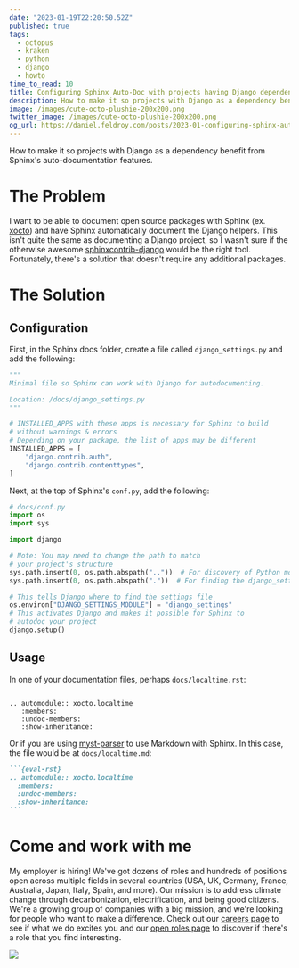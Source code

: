 ```yaml
---
date: "2023-01-19T22:20:50.52Z"
published: true
tags:
  - octopus
  - kraken
  - python
  - django
  - howto
time_to_read: 10
title: Configuring Sphinx Auto-Doc with projects having Django dependencies
description: How to make it so projects with Django as a dependency benefit from Sphinx's auto-documentation features.
image: /images/cute-octo-plushie-200x200.png
twitter_image: /images/cute-octo-plushie-200x200.png
og_url: https://daniel.feldroy.com/posts/2023-01-configuring-sphinx-auto-doc-with-django
---
```


How to make it so projects with Django as a dependency benefit from Sphinx's auto-documentation features.

# The Problem

I want to be able to document open source packages with Sphinx (ex. [xocto](https://github.com/octoenergy/xocto)) and have Sphinx automatically document the Django helpers. This isn't quite the same as documenting a Django project, so I wasn't sure if the otherwise awesome [sphinxcontrib-django](https://sphinxcontrib-django.readthedocs.io/) would be the right tool. Fortunately, there's a solution that doesn't require any additional packages.

# The Solution

## Configuration

First, in the Sphinx docs folder, create a file called `django_settings.py` and add the following:

```python
"""
Minimal file so Sphinx can work with Django for autodocumenting.

Location: /docs/django_settings.py
"""

# INSTALLED_APPS with these apps is necessary for Sphinx to build
# without warnings & errors
# Depending on your package, the list of apps may be different
INSTALLED_APPS = [
    "django.contrib.auth",
    "django.contrib.contenttypes",
]
```

Next, at the top of Sphinx's `conf.py`, add the following:

```python
# docs/conf.py
import os
import sys

import django

# Note: You may need to change the path to match
# your project's structure
sys.path.insert(0, os.path.abspath(".."))  # For discovery of Python modules
sys.path.insert(0, os.path.abspath("."))  # For finding the django_settings.py file

# This tells Django where to find the settings file
os.environ["DJANGO_SETTINGS_MODULE"] = "django_settings"
# This activates Django and makes it possible for Sphinx to
# autodoc your project
django.setup()
```

## Usage

In one of your documentation files, perhaps `docs/localtime.rst`:

```plaintext

.. automodule:: xocto.localtime
   :members:
   :undoc-members:
   :show-inheritance:
```

Or if you are using [myst-parser](https://myst-parser.readthedocs.io/) to use Markdown with Sphinx. In this case, the file would be at `docs/localtime.md`:

````markdown
```{eval-rst}
.. automodule:: xocto.localtime
  :members:
  :undoc-members:
  :show-inheritance:
```
````

# Come and work with me

My employer is hiring! We've got dozens of roles and hundreds of positions open across multiple fields in several countries (USA, UK, Germany, France, Australia, Japan, Italy, Spain, and more). Our mission is to address climate change through decarbonization, electrification, and being good citizens. We're a growing group of companies with a big mission, and we're looking for people who want to make a difference. Check out our [careers page](https://octopus.energy/careers/) to see if what we do excites you and our [open roles page](https://octopus.energy/careers/join-us/) to discover if there's a role that you find interesting.

[![](/images/cute-octo-plushie-200x200.png)](https://octopus.energy/careers/)
